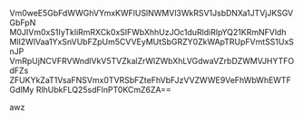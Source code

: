 Vm0weE5GbFdWWGhVYmxKWFlUSlNWMVl3WkRSV1JsbDNXa1JTVjJKSGVGbFpN
M0JIVm0xS1IyTkliRmRXCk0xSlFWbXhhUzJOc1duRldiRlpYQ21KRmNFVldh
MlI2WlVaa1YxSnVUbFZpUm5CVVEyMUtSbGRZY0ZkWApTRUpFVmtSS1UxSnJP
VmRpUjNCVFRVWndlVkV5TVZkalZrWlZWbXhLVGdwaVZrbDZWMVJHYTFOdFZs
ZFUKYkZaT1VsaFNSVmx0TVRSbFZteFhVbFJzVVZWWE9VeFhWbWhEWTFGdlMy
RlhUbkFLQ25sdFlnPT0KCmZ6ZA==

awz